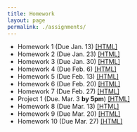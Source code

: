```yaml
---
title: Homework
layout: page
permalink: ./assignments/
---
```


* Homework 1 (Due Jan. 13) [[HTML]](./homework1.html)
* Homework 2 (Due Jan. 23) [[HTML]](./homework2.html)
* Homework 3 (Due Jan. 30) [[HTML]](./homework3.html)
* Homework 4 (Due Feb. 6) [[HTML]](./homework4.html)
* Homework 5 (Due Feb. 13) [[HTML]](./homework5.html)
* Homework 6 (Due Feb. 20) [[HTML]](./homework6.html)
* Homework 7 (Due Feb. 27) [[HTML]](./homework7.html)
* Project 1 (Due. Mar. 3 **by 5pm**) [[HTML]](./project1.html)
* Homework 8 (Due Mar. 13) [[HTML]](./homework8.html)
* Homework 9 (Due Mar. 20) [[HTML]](./homework9.html)
* Homework 10 (Due Mar. 27) [[HTML]](./homework10.html)
